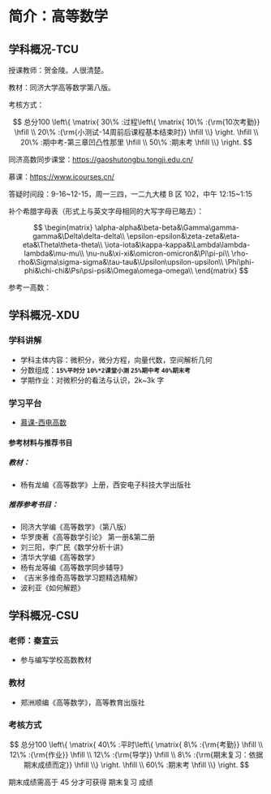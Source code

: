 # 简介：高等数学

## 学科概况-TCU

<T t="必修" yellow /> 
<T t="考试" red /> 
<T t="学分 5.0" gray />

授课教师：贺金陵。人很清楚。

教材：同济大学高等数学第八版。

考核方式：

$$
总分100 \left\{ \matrix{
  30\% :过程\left\{ \matrix{
  10\% :{\rm{10次考勤}} \hfill \\
  20\% :{\rm{小测试-14周前后课程基本结束时}} \hfill \\}  \right. \hfill \\
  20\% :期中考-第三章凹凸性那里 \hfill \\
  50\% :期末考 \hfill \\}  \right.
$$

同济高数同步课堂：https://gaoshutongbu.tongji.edu.cn/

慕课：https://www.icourses.cn/

答疑时间段：9-16~12-15，周一三四，一二九大楼 B 区 102，中午 12:15~1:15

补个希腊字母表（形式上与英文字母相同的大写字母已略去）：

$$
\begin{matrix}
  \alpha-alpha&\beta-beta&\Gamma\gamma-gamma&\Delta\delta-delta\\
  \epsilon-epsilon&\zeta-zeta&\eta-eta&\Theta\theta-theta\\
  \iota-iota&\kappa-kappa&\Lambda\lambda-lambda&\mu-mu\\
  \nu-nu&\xi-xi&\omicron-omicron&\Pi\pi-pi\\
  \rho-rho&\Sigma\sigma-sigma&\tau-tau&\Upsilon\upsilon-upsilon\\
  \Phi\phi-phi&\chi-chi&\Psi\psi-psi&\Omega\omega-omega\\
\end{matrix}
$$

参考一高数：

## 学科概况-XDU

<T t="必修" yellow /> 
<T t="考试" red /> 
<T t="学分 5.5" gray />

### 学科讲解

- 学科主体内容：微积分，微分方程，向量代数，空间解析几何
- 分数组成：**`15%平时分` `10%*2课堂小测` `25%期中考` `40%期末考`**
- 学期作业：对微积分的看法与认识，2k~3k 字

### 学习平台

- [慕课-西电高数](https://www.icourses.cn/sCourse/course_6645.html)

#### 参考材料与推荐书目

##### 教材：

- 杨有龙编《高等数学》上册，西安电子科技大学出版社

##### 推荐参考书目：

- 同济大学编《高等数学》（第八版）
- 华罗庚著《高等数学引论》 第一册&第二册
- 刘三阳，李广民《数学分析十讲》
- 清华大学编《高等数学》
- 杨有龙等编《高等数学同步辅导》
- 《吉米多维奇高等数学习题精选精解》
- 波利亚《如何解题》

## 学科概况-CSU

<T t="必修" yellow /> 
<T t="考试" red /> 
<T t="学分 5.0" gray />

### 老师：秦宣云

- 参与编写学校高数教材

### 教材

- 郑洲顺编《高等数学》，高等教育出版社

### 考核方式

$$
总分100 \left\{ \matrix{
  40\% :平时\left\{ \matrix{
  8\% :{\rm{考勤}} \hfill \\
  12\% :{\rm{作业}} \hfill \\
  12\% :{\rm{导学}} \hfill \\
  8\% :{\rm{期末复习：依据期末成绩而定}} \hfill \\}  \right. \hfill \\
  60\% :期末考 \hfill \\}  \right.
$$

期末成绩需高于 45 分才可获得 期末复习 成绩
